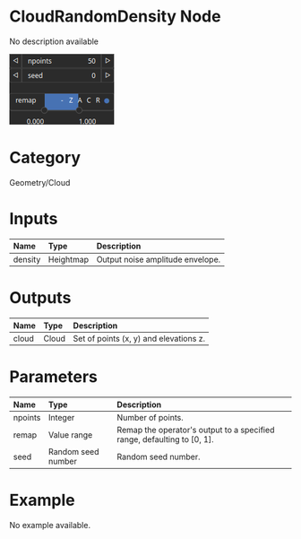 
CloudRandomDensity Node
=======================


No description available



![img](../../images/nodes/CloudRandomDensity_settings.png)


# Category


Geometry/Cloud
# Inputs

|Name|Type|Description|
| :--- | :--- | :--- |
|density|Heightmap|Output noise amplitude envelope.|

# Outputs

|Name|Type|Description|
| :--- | :--- | :--- |
|cloud|Cloud|Set of points (x, y) and elevations z.|

# Parameters

|Name|Type|Description|
| :--- | :--- | :--- |
|npoints|Integer|Number of points.|
|remap|Value range|Remap the operator's output to a specified range, defaulting to [0, 1].|
|seed|Random seed number|Random seed number.|

# Example


No example available.